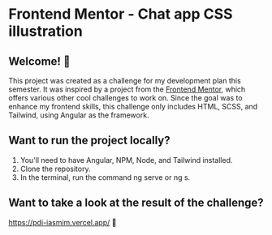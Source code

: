 # Frontend Mentor - Chat app CSS illustration
## Welcome! 👋
This project was created as a challenge for my development plan this semester. It was inspired by a project from the [Frontend Mentor](https://www.frontendmentor.io), which offers various other cool challenges to work on. Since the goal was to enhance my frontend skills, this challenge only includes HTML, SCSS, and Tailwind, using Angular as the framework.

## Want to run the project locally?
1. You'll need to have Angular, NPM, Node, and Tailwind installed.
2. Clone the repository.
3. In the terminal, run the command ng serve or ng s.

## Want to take a look at the result of the challenge?
https://pdi-iasmim.vercel.app/ 🚀

